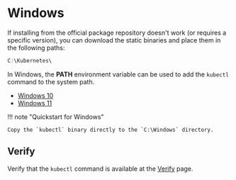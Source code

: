 # Windows
If installing from the official package repository doesn't work (or requires a specific version), you can download the static binaries and place them in the following paths:

```powershell
C:\Kubernetes\
```

In Windows, the **PATH** environment variable can be used to add the `kubectl` command to the system path.

- [Windows 10](https://www.thewindowsclub.com/how-to-add-edit-a-path-variable-in-windows)
- [Windows 11](https://thecategorizer.com/windows/how-to-add-path-and-environment-variables-in-windows/)

!!! note "Quickstart for Windows"

    Copy the `kubectl` binary directly to the `C:\Windows` directory.

## Verify
Verify that the `kubectl` command is available at the [Verify](#Verify) page.